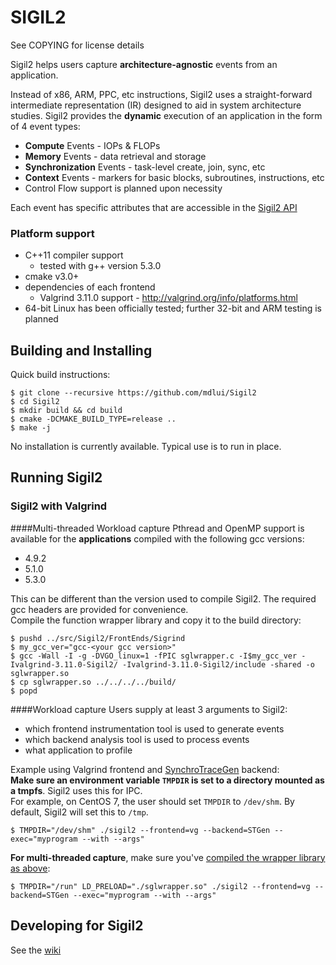# SIGIL2
See COPYING for license details

Sigil2 helps users capture **architecture-agnostic** events from an application.

Instead of x86, ARM, PPC, etc instructions, 
Sigil2 uses a straight-forward intermediate representation (IR) designed
to aid in system architecture studies. Sigil2 provides the **dynamic** execution
of an application in the form of 4 event types:
* **Compute** Events - IOPs & FLOPs
* **Memory** Events - data retrieval and storage
* **Synchronization** Events - task-level create, join, sync, etc
* **Context** Events - markers for basic blocks, subroutines, instructions, etc
* Control Flow support is planned upon necessity

Each event has specific attributes that are accessible in the [Sigil2 API](https://github.com/mdlui/Sigil2/wiki)

### Platform support
* C++11 compiler support
  * tested with g++ version 5.3.0
* cmake v3.0+
* dependencies of each frontend
  * Valgrind 3.11.0 support - http://valgrind.org/info/platforms.html
* 64-bit Linux has been officially tested; further 32-bit and ARM testing is planned

## Building and Installing
Quick build instructions:
```
$ git clone --recursive https://github.com/mdlui/Sigil2 
$ cd Sigil2
$ mkdir build && cd build
$ cmake -DCMAKE_BUILD_TYPE=release ..
$ make -j
```

No installation is currently available. Typical use is to run in place.

## Running Sigil2
### Sigil2 with Valgrind
####Multi-threaded Workload capture
Pthread and OpenMP support is available for the **applications** compiled with the following gcc versions:
* 4.9.2
* 5.1.0
* 5.3.0

This can be different than the version used to compile Sigil2. The required gcc headers are provided for convenience.   
Compile the function wrapper library and copy it to the build directory:
```
$ pushd ../src/Sigil2/FrontEnds/Sigrind
$ my_gcc_ver="gcc-<your gcc version>"
$ gcc -Wall -I -g -DVGO_linux=1 -fPIC sglwrapper.c -I$my_gcc_ver -Ivalgrind-3.11.0-Sigil2/ -Ivalgrind-3.11.0-Sigil2/include -shared -o sglwrapper.so
$ cp sglwrapper.so ../../../../build/
$ popd
```

####Workload capture
Users supply at least 3 arguments to Sigil2:
* which frontend instrumentation tool is used to generate events
* which backend analysis tool is used to process events
* what application to profile

Example using Valgrind frontend and [SynchroTraceGen](http://ece.drexel.edu/faculty/taskin/wiki/vlsilab/index.php/SynchroTrace) backend:  
**Make sure an environment variable `TMPDIR` is set to a directory mounted as a tmpfs**. Sigil2 uses this for IPC.  
For example, on CentOS 7, the user should set `TMPDIR` to `/dev/shm`. By default, Sigil2 will set this to `/tmp`.

`$ TMPDIR="/dev/shm" ./sigil2 --frontend=vg --backend=STGen --exec="myprogram --with --args"`

**For multi-threaded capture**, make sure you've [compiled the wrapper library as above](#multi-threaded-workload-capture):

`$ TMPDIR="/run" LD_PRELOAD="./sglwrapper.so" ./sigil2 --frontend=vg --backend=STGen --exec="myprogram --with --args"`

## Developing for Sigil2
See the [wiki](https://github.com/mdlui/Sigil2/wiki)

